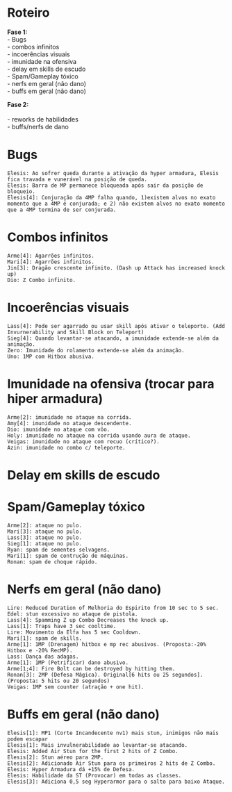 Roteiro
=======
<b>Fase 1:</b><br />
	- Bugs<br />
	- combos infinitos<br />
	- incoerências visuais<br />
	- imunidade na ofensiva<br />
	- delay em skills de escudo<br />
	- Spam/Gameplay tóxico<br />
	- nerfs em geral (não dano)<br />
	- buffs em geral (não dano)<br />
	
<b>Fase 2:</b><br />	
	- reworks de habilidades<br />
	- buffs/nerfs de dano<br />

Bugs
====
	Elesis: Ao sofrer queda durante a ativação da hyper armadura, Elesis fica travada e vunerável na posição de queda.
	Elesis: Barra de MP permanece bloqueada após sair da posição de bloqueio.
	Elesis[4]: Conjuração da 4MP falha quando, 1)existem alvos no exato momento que a 4MP é conjurada; e 2) não existem alvos no exato momento que a 4MP termina de ser conjurada.

Combos infinitos
================
	Arme[4]: Agarrões infinitos.
	Mari[4]: Agarrões infinitos.
	Jin[3]: Dragão crescente infinito. (Dash up Attack has increased knock up)
	Dio: Z Combo infinito.

Incoerências visuais
====================
	Lass[4]: Pode ser agarrado ou usar skill após ativar o teleporte. (Add Invurnerability and Skill Block on Teleport)
	Sieg[4]: Quando levantar-se atacando, a imunidade extende-se além da animação.
	Zero: Imunidade do rolamento extende-se além da animação.
	Uno: 1MP com Hitbox abusiva.

Imunidade na ofensiva (trocar para hiper armadura)
==================================================
	Arme[2]: imunidade no ataque na corrida.
	Amy[4]: imunidade no ataque descendente.
	Dio: imunidade no ataque com vôo.
	Holy: imunidade no ataque na corrida usando aura de ataque.
	Veigas: imunidade no ataque com recuo (crítico?).
	Azin: imunidade no combo c/ teleporte.
	
Delay em skills de escudo
=========================

Spam/Gameplay tóxico
====================
	Arme[2]: ataque no pulo.
	Mari[3]: ataque no pulo.	
	Lass[3]: ataque no pulo.	
	Sieg[1]: ataque no pulo.
	Ryan: spam de sementes selvagens.	
	Mari[1]: spam de contrução de máquinas.
	Ronan: spam de choque rápido.
	
Nerfs em geral (não dano)
=========================
	Lire: Reduced Duration of Melhoria do Espirito from 10 sec to 5 sec.	
	Edel: stun excessivo no ataque de pistola.
	Lass[4]: Spamming Z up Combo Decreases the knock up.
	Lass[1]: Traps have 3 sec cooltime.
	Lire: Movimento da Elfa has 5 sec Cooldown.
	Mari[1]: spam de skills.
	Arme[1]: 1MP (Drenagem) hitbox e mp rec abusivos. (Proposta:-20% Hitbox e -20% RecMP).
	Lass: Dança das adagas.
	Arme[1]: 1MP (Petrificar) dano abusivo.
	Arme[1;4]: Fire Bolt can be destroyed by hitting them.
	Ronan[3]: 2MP (Defesa Mágica). Original[6 hits ou 25 segundos]. (Proposta: 5 hits ou 20 segundos)
	Veigas: 1MP sem counter (atração + one hit).
	
Buffs em geral (não dano)
=========================
	Elesis[1]: MP1 (Corte Incandecente nv1) mais stun, inimigos não mais podem escapar
	Elesis[1]: Mais invulnerabilidade ao levantar-se atacando.
	Elesis: Added Air Stun for the first 2 hits of Z Combo.
	Elesis[2]: Stun aéreo para 2MP.
	Elesis[2]: Adicionado Air Stun para os primeiros 2 hits de Z Combo.
	Elesis: Hyper Armadura dá +15% de Defesa.
	Elesis: Habilidade da ST (Provocar) em todas as classes.
	Elesis[3]: Adiciona 0,5 seg Hyperarmor para o salto para baixo Ataque.

